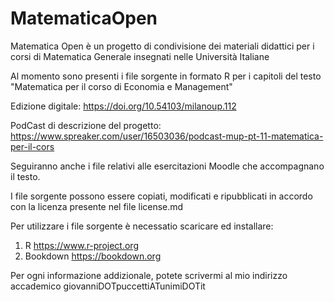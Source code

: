 # MatematicaOpen

Matematica Open è un progetto di condivisione dei materiali didattici per i corsi di Matematica Generale insegnati nelle Università Italiane

Al momento sono presenti i file sorgente in formato R per i capitoli del testo
"Matematica per il corso di Economia e Management"

Edizione digitale: https://doi.org/10.54103/milanoup.112


PodCast di descrizione del progetto: https://www.spreaker.com/user/16503036/podcast-mup-pt-11-matematica-per-il-cors


Seguiranno anche i file relativi alle esercitazioni Moodle che accompagnano il testo.

I file sorgente possono essere copiati, modificati e ripubblicati in accordo con la licenza presente nel file license.md

Per utilizzare i file sorgente è necessatio scaricare ed installare:

1) R https://www.r-project.org
2) Bookdown https://bookdown.org


Per ogni informazione addizionale, potete scrivermi al mio indirizzo accademico giovanniDOTpuccettiATunimiDOTit
